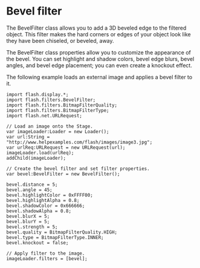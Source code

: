 # Bevel filter

The BevelFilter class allows you to add a 3D beveled edge to the filtered
object. This filter makes the hard corners or edges of your object look like
they have been chiseled, or beveled, away.

The BevelFilter class properties allow you to customize the appearance of the
bevel. You can set highlight and shadow colors, bevel edge blurs, bevel angles,
and bevel edge placement; you can even create a knockout effect.

The following example loads an external image and applies a bevel filter to it.

```
import flash.display.*;
import flash.filters.BevelFilter;
import flash.filters.BitmapFilterQuality;
import flash.filters.BitmapFilterType;
import flash.net.URLRequest;

// Load an image onto the Stage.
var imageLoader:Loader = new Loader();
var url:String = "http://www.helpexamples.com/flash/images/image3.jpg";
var urlReq:URLRequest = new URLRequest(url);
imageLoader.load(urlReq);
addChild(imageLoader);

// Create the bevel filter and set filter properties.
var bevel:BevelFilter = new BevelFilter();

bevel.distance = 5;
bevel.angle = 45;
bevel.highlightColor = 0xFFFF00;
bevel.highlightAlpha = 0.8;
bevel.shadowColor = 0x666666;
bevel.shadowAlpha = 0.8;
bevel.blurX = 5;
bevel.blurY = 5;
bevel.strength = 5;
bevel.quality = BitmapFilterQuality.HIGH;
bevel.type = BitmapFilterType.INNER;
bevel.knockout = false;

// Apply filter to the image.
imageLoader.filters = [bevel];
```
